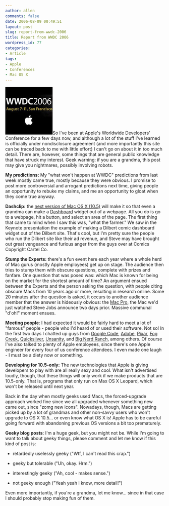 ```yaml
---
author: allen
comments: false
date: 2006-08-09 00:49:51
layout: post
slug: report-from-wwdc-2006
title: Report from WWDC 2006
wordpress_id: 77
categories:
- Article
tags:
- Apple
- Conferences
- Mac OS X
---
```


![WWDC 06 Banner](/images/wp-uploads/2006/08/wwdc06.jpg)So I've been at Apple's Worldwide Developers' Conference for a few days now, and although a lot of the stuff I've learned is officially under nondisclosure agreement (and more importantly this site can be traced back to me with little effort) I can't go on about it in too much detail. There are, however, some things that are general public knowledge that have struck my interest. Geek warning: if you are a grandma, this post may give you nightmares, possibly involving robots.

**My predictions:** My "what won't happen at WWDC" predictions from last week mostly came true, mostly because they were obvious. I promise to post more controversial and arrogant predictions next time, giving people an opportunity to rebuke my claims, and me an opportunity to gloat when they come true anyway.

**Dashclip:** the [next version of Mac OS X (10.5)](http://www.apple.com/macosx/leopard/) will make it so that even a grandma can make a [Dashboard](http://www.apple.com/macosx/features/dashboard/) widget out of a webpage. All you do is go to a webpage, hit a button, and select an area of the page. The first thing that came to mind when I saw this was, "what the farmer." We saw in the Keynote presentation the example of making a Dilbert comic dashboard widget out of the Dilbert site. That's cool, but I'm pretty sure the people who run the Dilbert site like their ad revenue, and Steve may have brought out great vengeance and furious anger from the guys over at Comics Copyright Cartel Co.

**Stump the Experts:** there's a fun event here each year where a whole herd of Mac gurus (mostly Apple employees) get up on stage. The audience then tries to stump them with obscure questions, complete with prizes and fanfare. One question that was posed was: which Mac is known for being on the market for the shortest amount of time? An argument ensued between the Experts and the person asking the question, with people citing obscure Macs from 10 years ago or more, resulting in research online. Some 20 minutes after the question is asked, it occurs to another audience member that the answer is hideously obvious: the [Mac Pro](http://www.apple.com/macpro/), the Mac we'd just watched Steve Jobs announce two days prior. Massive communal "d'oh!" moment ensues.

**Meeting people**: I had expected it would be fairly hard to meet a lot of "famous" people - people who I'd heard of or used their software. Not so! In the first two days I chatted up guys from [Google Code](http://code.google.com/), [Adobe](http://www.adobe.com/), [Pixar](http://www.pixar.com/), [Fog Creek](http://www.fogcreek.com/), [Quicksilver](http://quicksilver.blacktree.com/), [Unsanity](http://www.unsanity.com/), and [Big Nerd Ranch](http://www.bignerdranch.com/), among others. Of course I've also talked to plenty of Apple employees, since there's one Apple engineer for every four of us conference attendees. I even made one laugh - I must be a diety now or something.

**Developing for 10.5-only:** The new technologies that Apple is giving developers to play with are all really sexy and cool. What isn't advertised loudly, though, that these things will only work if we make products that are 10.5-only. That is, programs that only run on Max OS X Leopard, which won't be released until next year.

Back in the day when mostly geeks used Macs, the forced-upgrade approach worked fine since we all upgraded whenever something new came out, since "zomg new icons". Nowadays, though, Macs are getting picked up by a lot of grandmas and other non-savvy users who won't upgrade to OS X 10.5... or even know what OS X is! Apple has to be careful going forward with abandoning previous OS versions a bit too prematurely.

**Geeky blog posts**: I'm a huge geek, but you might not be. While I'm going to want to talk about geeky things, please comment and let me know if this kind of post is:



* retardedly uselessly geeky ("Wtf, I can't read this crap.")

* geeky but tolerable ("Uh, okay. Hrm.")

* interestingly geeky ("Ah, cool - makes sense.")

* not geeky enough ("Yeah yeah I know, more detail!")


Even more importantly, if you're a grandma, let me know... since in that case I should probably stop making fun of them.
